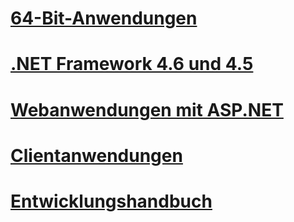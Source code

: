 # [64-Bit-Anwendungen](64-bit-apps.md)
# [.NET Framework 4.6 und 4.5](index.md)
# [Webanwendungen mit ASP.NET](develop-web-apps-with-aspnet.md)
# [Clientanwendungen](develop-client-apps.md)
# [Entwicklungshandbuch](development-guide.md)

